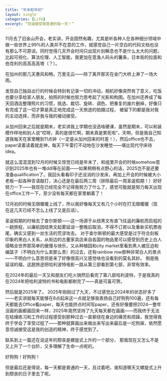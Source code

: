 ```yaml
---
title: "年末和年初"
layout: single
categories: [Life]
excerpt: “坦诚接受我普通的每一天！”
---
```


11月去了旧金山开会，老实讲，开会固然有趣，尤其是听各种人在各种细分领域中做一些世界上99%的人类并不在意的工作，就感觉自己一片空白的代码文档也没有那么不可原谅。同时觉得几天开会时间只出现片刻瞬息也不是什么太大的问题，比起可视化、算法伦理、人工智能，我更加在意渔人码头的薯条，日本街的拉面和伯克利的高高高高塔（？）。

在加州的那几天惠风和畅，万里无云——除了离开那天在金门大桥上淋了一场大雨。

发现自己独自出行的时候会特别有记录一切的冲动，相机好像突然有了意义，吃饭也要分享给家人朋友，拍照的时候也努力思考起了光影和构图。在加州还养成了每天回酒店整理照片的习惯，挑选、裁切、旋转、调色、把重复的废片删掉，好像只有完成了这一切才算是真正地完成这一天旅途的拍摄过程， 被留下的都是我对我的主动选择，而非我与我的被动接受。

从加州回来之后就是期末，老实讲我上学期也没选啥硬课，虽然是期末，可以和装模作样地和别人说“哎呀，真的是很忙啊，期末真是累死啦”，天啊，但是我自己知道我每天在家里睡到11点钟（一定是从加州回来的时差！），然后office也不去，paper读着读着就走神，每天下午雷打不动地在沙发睡觉——堪比现代守床待idea。

就这么混混混到12月的时候又惊觉已经是年末了，和组里开会的时候somehow意识到2025年也有一堆ddl等在前面——如果稍稍有点野心的话，2025岂不是还要准备qualification了。我回头看看印子还没消的沙发床，再加上开会的时候被大小老板一起各种言语敲打，决心还是在最后两三周（排除最后一周圣诞假期！）好好努力一下——我现在已经完全不记得我努力了什么了，感觉可能就是努力每天出现在office工作一下，至少没有每天都在家里躺着了！

12月初的时候无限暖暖上线了，所以我好像每天又有几个小时在打无限暖暖（现在这几天已经不怎么上线了又是后话）。

圣诞假期的时候去了查尔斯顿——这一场源于从纽黑文有直飞往返的廉航而启程的一趟旅程，以廉航因纽黑文起雾延误一整晚后取消，不得不订房以及重新买机票收尾，确实又感到一丝生活的荒谬攻击。
对于查尔斯顿的最大感受是过于符合刻板印象的黑白人关系，从街边的古董家具店来自各国的物品里可以感受到历史上白人侵略全世界那简单的傲慢与快乐，又从种植园和city market里看到黑人被压迫和编篮子（不明白为什么卖那么贵）的过去，还有rainbow row那种非常白人的景点——不明白什么意思但是来了好像很高兴又感觉啥也没看到的莫名其妙。
倒是拖延误的福，这趟旅途把哈利波特电影一路从第三部看到第七部，非常有效率。

在2024年的最后一天又和朋友们吃火锅然后看完了第八部哈利波特，于是我真的在2024年把哈利波特的书和电影都刷完了——真是可喜可贺。

然后就是2025年了。
2025年刚刚过了九天，不过感觉比2024年的状态好多了——老实讲就每天能够在8点起床这一点就足够我表扬自己好狗狗100遍，还有每天都能去Office看paper，每天也能挤点时间写paper，还有好像要把2024一整年没画的画都画回来一样，2025年竟然坚持了九天每天都在画画——而我终于无法在枯燥练习和工作的过程感受到那种过去一直萦绕在身边的痛苦和烦躁，我觉得我终于学会了享受过程了——那种就算画出来做出来写出来最后是一坨狗屎，依然愿意坦诚接受这是我的创造的精神，终于感觉到了。

联系到上一篇还在说这年的颓丧是螺旋式上升的一个部分， 那我现在又怎么不是又上升了一个台阶，又多理解了生命一点呢的。

好狗狗！好狗狗！

但是最后还是得说，每一天都是普通的一天，且过着吧，谁知道哪天又螺旋式上升到颓丧的日子里去了呢。
